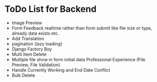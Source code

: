 # ToDo List for Backend

* Image Preview
* Form Feedback realtime rather than form submit like file size or type, already data exists etc.
* Add Translation
* pagination (lazy loading)
* Django Factory Boy
* Multi Item Delete
* Multiple file show in form initial data Professional Experience (File Preview, File Validation)
* Handle Currently Working and End Date Conflict
* Bulk Delete
